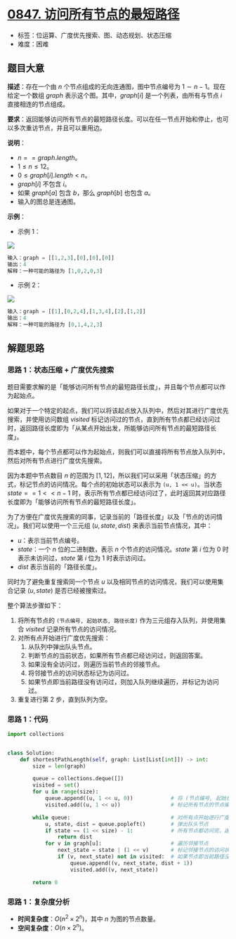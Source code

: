 # [0847. 访问所有节点的最短路径](https://leetcode.cn/problems/shortest-path-visiting-all-nodes/)

- 标签：位运算、广度优先搜索、图、动态规划、状态压缩
- 难度：困难

## 题目大意

**描述**：存在一个由 $n$ 个节点组成的无向连通图，图中节点编号为 $1 \sim n - 1$。现在给定一个数组 $graph$ 表示这个图。其中，$graph[i]$ 是一个列表，由所有与节点 $i$ 直接相连的节点组成。

**要求**：返回能够访问所有节点的最短路径长度。可以在任一节点开始和停止，也可以多次重访节点，并且可以重用边。

**说明**：

- $n == graph.length$。
- $1 \le n \le 12$。
- $0 \le graph[i].length < n$。
- $graph[i]$ 不包含 $i$。
- 如果 $graph[a]$ 包含 $b$，那么 $graph[b]$ 也包含 $a$。
- 输入的图总是连通图。

**示例**：

- 示例 1：

![](https://assets.leetcode.com/uploads/2021/05/12/shortest1-graph.jpg)

```Python
输入：graph = [[1,2,3],[0],[0],[0]]
输出：4
解释：一种可能的路径为 [1,0,2,0,3]
```

- 示例 2：

![](https://assets.leetcode.com/uploads/2021/05/12/shortest2-graph.jpg)

```Python
输入：graph = [[1],[0,2,4],[1,3,4],[2],[1,2]]
输出：4
解释：一种可能的路径为 [0,1,4,2,3]
```

## 解题思路

### 思路 1：状态压缩 + 广度优先搜索

 题目需要求解的是「能够访问所有节点的最短路径长度」，并且每个节点都可以作为起始点。

如果对于一个特定的起点，我们可以将该起点放入队列中，然后对其进行广度优先搜索，并使用访问数组 $visited$ 标记访问过的节点，直到所有节点都已经访问过时，返回路径长度即为「从某点开始出发，所能够访问所有节点的最短路径长度」。

而本题中，每个节点都可以作为起始点，则我们可以直接将所有节点放入队列中，然后对所有节点进行广度优先搜索。

因为本题中节点数目 $n$ 的范围为 $[1, 12]$，所以我们可以采用「状态压缩」的方式，标记节点的访问情况。每个点的初始状态可以表示为 `(u, 1 << u)`。当状态 $state == 1 << n - 1$ 时，表示所有节点都已经访问过了，此时返回其对应路径长度即为「能够访问所有节点的最短路径长度」。

为了方便在广度优先搜索的同事，记录当前的「路径长度」以及「节点的访问情况」。我们可以使用一个三元组 $(u, state, dist)$ 来表示当前节点情况，其中：

- $u$：表示当前节点编号。
- $state$：一个 $n$ 位的二进制数，表示 $n$ 个节点的访问情况。$state$ 第 $i$ 位为 $0$ 时表示未访问过，$state$ 第 $i$ 位为 $1$ 时表示访问过。
- $dist$ 表示当前的「路径长度」。

同时为了避免重复搜索同一个节点 $u$ 以及相同节点的访问情况，我们可以使用集合记录 $(u, state)$ 是否已经被搜索过。

整个算法步骤如下：

1. 将所有节点的 `(节点编号, 起始状态, 路径长度)` 作为三元组存入队列，并使用集合 $visited$ 记录所有节点的访问情况。
2. 对所有点开始进行广度优先搜索：
   1. 从队列中弹出队头节点。
   2. 判断节点的当前状态，如果所有节点都已经访问过，则返回答案。
   3. 如果没有全访问过，则遍历当前节点的邻接节点。
   4. 将邻接节点的访问状态标记为访问过。
   5. 如果节点即当前路径没有访问过，则加入队列继续遍历，并标记为访问过。
3. 重复进行第 $2$ 步，直到队列为空。

### 思路 1：代码

```Python
import collections


class Solution:
    def shortestPathLength(self, graph: List[List[int]]) -> int:
        size = len(graph)

        queue = collections.deque([])
        visited = set()
        for u in range(size):
            queue.append((u, 1 << u, 0))            # 将 (节点编号, 起始状态, 路径长度) 存入队列
            visited.add((u, 1 << u))                # 标记所有节点的节点编号，以及当前状态

        while queue:                                # 对所有点开始进行广度优先搜索
            u, state, dist = queue.popleft()        # 弹出队头节点
            if state == (1 << size) - 1:            # 所有节点都访问完，返回答案
                return dist
            for v in graph[u]:                      # 遍历邻接节点
                next_state = state | (1 << v)       # 标记邻接节点的访问状态
                if (v, next_state) not in visited:  # 如果节点即当前路径没有访问过，则加入队列继续遍历，并标记为访问过
                    queue.append((v, next_state, dist + 1))
                    visited.add((v, next_state))

        return 0
```

### 思路 1：复杂度分析

- **时间复杂度**：$O(n^2 \times 2^n)$，其中 $n$ 为图的节点数量。
- **空间复杂度**：$O(n \times 2^n)$。

